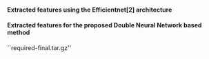 #### Extracted features using the Efficientnet[2] architecture


#### Extracted features for the proposed Double Neural Network based method

``required-final.tar.gz''
